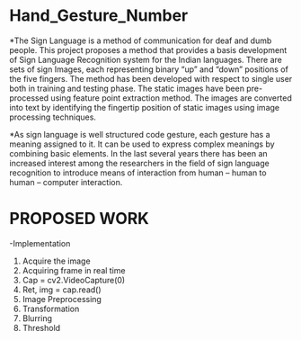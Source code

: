 # Hand_Gesture_Number

*The Sign Language is a method of communication for deaf and dumb people. This project proposes a method that provides a basis development of Sign Language Recognition system for the Indian languages. There are sets of sign Images, each representing binary “up” and “down” positions of the five fingers. The method has been developed with respect to single user both in training and testing phase.  The static images have been pre-processed using feature point extraction method. The images are converted into text by identifying the fingertip position of static images using image processing techniques.

*As sign language is well structured code gesture, each gesture has a meaning assigned to it.  It can be used to express complex meanings by combining basic elements. In the last several years there has been an increased interest among the researchers in the field of sign language recognition to introduce means of interaction from human – human to human – computer interaction.

# PROPOSED WORK

-Implementation
   1. Acquire the image
   2. Acquiring frame in real time
   3. Cap = cv2.VideoCapture(0)
   4. Ret, img = cap.read()
   5. Image Preprocessing
   6. Transformation
   7. Blurring
   8. Threshold
                                                                                         


